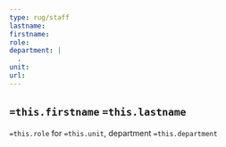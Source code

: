 ```yaml
---
type: rug/staff
lastname:
firstname:
role:
department: |
  .
unit:
url:
---
```


## `=this.firstname` `=this.lastname`

`=this.role` for `=this.unit`, department `=this.department`

